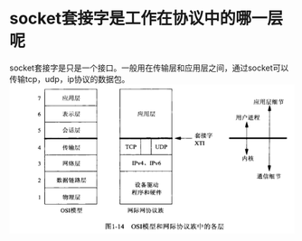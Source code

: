 # socket套接字是工作在协议中的哪一层呢
socket套接字是只是一个接口。一般用在传输层和应用层之间，通过socket可以传输tcp，udp，ip协议的数据包。  
![](https://github.com/lyyh/FELearningNotes/blob/master/public/images/part%203/%E8%AE%A1%E7%AE%97%E6%9C%BA%E7%BD%91%E7%BB%9C/socket.png)